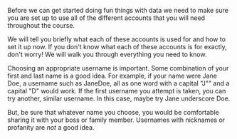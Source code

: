 Before we can get started doing fun things with data we need to make sure you are set up to use all of the different accounts that you will need throughout the course. 

We will tell you briefly what each of these accounts is used for and how to set it up now. If you don't know what each of these accounts is for exactly, don't worry! We will walk you through everything you need to know.

Choosing an appropriate username is important. Some combination of your first and last name is a good idea. For example, if your name were Jane Doe, a username such as JaneDoe, all as one word with a capital "J"" and a capital "D" would work. If the first username you attempt is taken, you can try another, similar username. In this case, maybe try Jane underscore Doe. 

But, be sure that whatever name you choose, you would be comfortable sharing it with your boss or family member. Usernames with nicknames or profanity are *not* a good idea.

